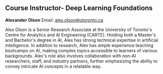 ## Course Instructor- Deep Learning Foundations

**Alexander Olson**
Email: [alex.olson@utoronto.ca](mailto:alex.olson@utoronto.ca)


Alex Olson is a Senior Research Associate at the University of Toronto's Centre for Analytics and AI Engineering (CARTE). Holding both a Master's and Bachelor's degree in AI, Alex has strong technical expertise in artificial intelligence. In addition to research, Alex has ample experience teaching bootcamps on AI, making complex topics accessible to learners of various backgrounds. Alex's role also involves collaboration with non-AI researchers, staff, and industry partners, further emphasizing the ability to convey intricate AI concepts in a relatable way.